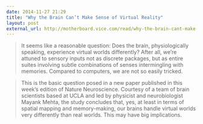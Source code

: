 ```yaml
---
date: 2014-11-27 21:29
title: "Why the Brain Can’t Make Sense of Virtual Reality"
layout: post
external_url: http://motherboard.vice.com/read/why-the-brain-cant-make-sense-of-virtual-reality
---
```


>It seems like a reasonable question: Does the brain, physiologically speaking, experience virtual worlds differently? After all, we’re attuned to sensory inputs not as discrete packages, but as entire suites involving subtle combinations of senses intermingling with memories. Compared to computers, we are not so easily tricked.

>This is the basic question posed in a new paper published in this week’s edition of Nature Neuroscience. Courtesy of a team of brain scientists based at UCLA and led by physicist and neurobiologist Mayank Mehta, the study concludes that, yes, at least in terms of spatial mapping and memory-making, our brains handle virtual worlds very differently than real worlds. This may have big implications.
